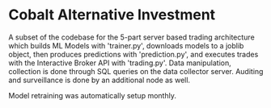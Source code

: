 # Cobalt Alternative Investment



A subset of the codebase for the 5-part server based trading architecture which builds ML Models with 'trainer.py', downloads models to a joblib object, then produces predictions with 'prediction.py', and executes trades with the Interactive Broker API with 'trading.py'.
Data manipulation, collection is done through SQL queries on the data collector server. Auditing and surveillance is done by an additional node as well.

Model retraining was automatically setup monthly.
